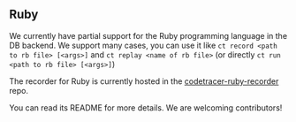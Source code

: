 ## Ruby

We currently have partial support for the Ruby programming language in the DB backend. 
We support many cases, you can use it like `ct record <path to rb file> [<args>]` and `ct replay <name of rb file>` (or directly `ct run <path to rb file> [<args>]`)

The recorder for Ruby is currently hosted in the [codetracer-ruby-recorder](https://github.com/metacraft-labs/codetracer-ruby-recorder) repo.

You can read its README for more details. We are welcoming contributors!

